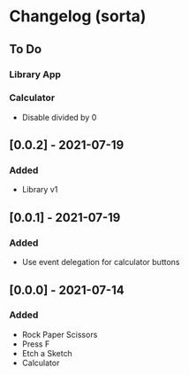 # Changelog (sorta)

## To Do

### Library App

### Calculator
- Disable divided by 0
## [0.0.2] - 2021-07-19
### Added
- Library v1
## [0.0.1] - 2021-07-19
### Added
- Use event delegation for calculator buttons
## [0.0.0] - 2021-07-14
### Added
- Rock Paper Scissors
- Press F
- Etch a Sketch
- Calculator